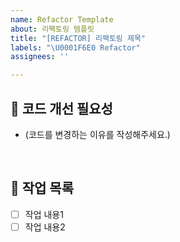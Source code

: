 ```yaml
---
name: Refactor Template
about: 리팩토링 템플릿
title: "[REFACTOR] 리팩토링 제목"
labels: "\U0001F6E0️ Refactor"
assignees: ''

---
```


## 🤔 코드 개선 필요성

- (코드를 변경하는 이유를 작성해주세요.)

<br>

## 📝 작업 목록

- [ ] 작업 내용1
- [ ] 작업 내용2

<br>

<!--
## 👀 참고자료

- (스크린샷이나 참고할 추가 자료를 넣어주세요.)
 -->
